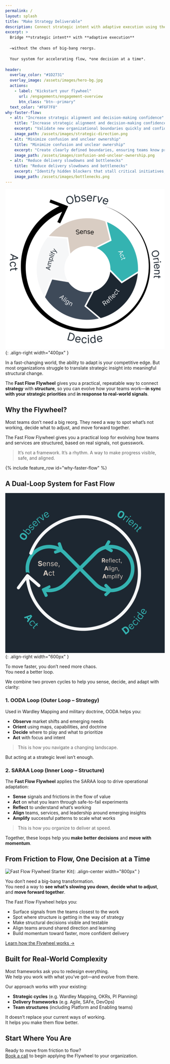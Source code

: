 ```yaml
---
permalink: /
layout: splash
title: "Make Strategy Deliverable"
description: Connect strategic intent with adaptive execution using the Fast Flow Flywheel—a two-loop system that bridges strategy and structure for faster flow of value.
excerpt: > 
  Bridge **strategic intent** with **adaptive execution**  

  —without the chaos of big-bang reorgs.  

  Your system for accelerating flow, *one decision at a time*.
  
header:
  overlay_color: "#1D2731"
  overlay_image: /assets/images/hero-bg.jpg
  actions:
    - label: "Kickstart your flywheel"
      url: /engagements/engagement-overview
      btn_class: "btn--primary"
  text_color: "#F6F7F8"
why-faster-flow:
  - alt: "Increase strategic alignment and decision-making confidence"
    title: "Increase strategic alignment and decision-making confidence"
    excerpt: "Validate new organizational boundaries quickly and confidently, ensuring every decision supports your strategic priorities." 
    image_path: /assets/images/strategic-direction.png
  - alt: "Minimize confusion and unclear ownership"
    title: "Minimize confusion and unclear ownership"
    excerpt: "Create clearly defined boundaries, ensuring teams know precisely what they're responsible for and can confidently take ownership."
    image_path: /assets/images/confusion-and-unclear-ownership.png
  - alt: "Reduce delivery slowdowns and bottlenecks"
    title: "Reduce delivery slowdowns and bottlenecks"
    excerpt: "Identify hidden blockers that stall critical initiatives, enabling smoother and faster value delivery."
    image_path: /assets/images/bottlenecks.png
---
```


![Fast Flow Flywheel](/assets/images/fast-flow-flywheel-white-bg-v3.png){: .align-right width="400px" }

In a fast-changing world, the ability to adapt is your competitive edge. But most organizations struggle to translate strategic insight into meaningful structural change.  

The **Fast Flow Flywheel** gives you a practical, repeatable way to connect **strategy** with **structure**, so you can evolve how your teams work—**in sync with your strategic priorities** and **in response to real-world signals**.

## Why the Flywheel?

Most teams don’t need a big reorg.
They need a way to spot what’s not working, decide what to adjust, and move forward together.

The Fast Flow Flywheel gives you a practical loop for evolving how teams and services are structured, based on real signals, not guesswork.

> It’s not a framework. It’s a rhythm. A way to make progress visible, safe, and aligned.

{% include feature_row id="why-faster-flow" %}

## A Dual-Loop System for Fast Flow

![Fast Flow Flywheel](/assets/images/flywheel-OODA-to-SARAA-v2.png){: .align-right width="600px" }

To move faster, you don’t need more chaos.  
You need a better loop.

We combine two proven cycles to help you sense, decide, and adapt with clarity:

### 1. OODA Loop (Outer Loop – Strategy)

Used in Wardley Mapping and military doctrine, OODA helps you:

- **Observe** market shifts and emerging needs  
- **Orient** using maps, capabilities, and doctrine  
- **Decide** where to play and what to prioritize  
- **Act** with focus and intent  

> This is how you navigate a changing landscape.  

But acting at a strategic level isn’t enough.

### 2. SARAA Loop (Inner Loop – Structure)

The **Fast Flow Flywheel** applies the SARAA loop to drive operational adaptation:

- **Sense** signals and frictions in the flow of value  
- **Act** on what you learn through safe-to-fail experiments  
- **Reflect** to understand what’s working  
- **Align** teams, services, and leadership around emerging insights  
- **Amplify** successful patterns to scale what works  

> This is how you organize to deliver at speed.

Together, these loops help you **make better decisions** and **move with momentum**.

## From Friction to Flow, One Decision at a Time

![Fast Flow Flywheel Starter Kit](/assets/images/flywheel-in-action-whitebg.gif){: .align-center width="800px" }

You don’t need a big-bang transformation.  
You need a way to **see what’s slowing you down**, **decide what to adjust**, and **move forward together**.

The Fast Flow Flywheel helps you:

- Surface signals from the teams closest to the work  
- Spot where structure is getting in the way of strategy  
- Make structural decisions visible and testable  
- Align teams around shared direction and learning  
- Build momentum toward faster, more confident delivery

[Learn how the Flywheel works →](/overview)

## Built for Real-World Complexity

Most frameworks ask you to redesign everything.  
We help you work with what you’ve got—and evolve from there.

Our approach works with your existing:

- **Strategic cycles** (e.g. Wardley Mapping, OKRs, PI Planning)  
- **Delivery frameworks** (e.g. Agile, SAFe, DevOps)  
- **Team structures** (including Platform and Enabling teams)

It doesn’t replace your current ways of working.  
It helps you make them flow better.

## Start Where You Are

Ready to move from friction to flow?  
[Book a call](/contact) to begin applying the Flywheel to your organization.
